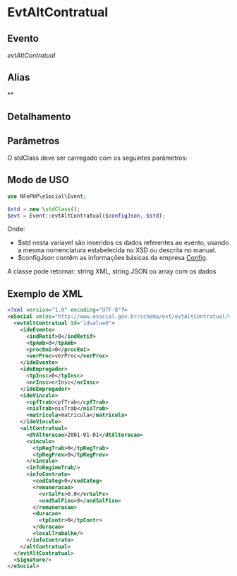 # EvtAltContratual

## Evento
 *evtAltContratual*

## Alias
 **


## Detalhamento



## Parâmetros
O stdClass deve ser carregado com os seguintes parâmetros:



## Modo de USO

```php
use NFePHP\eSocial\Event;

$std = new \stdClass();
$evt = Event::evtAltContratual($configJson, $std);
```

Onde:
- $std nesta variavel são inseridos os dados referentes ao evento, usando a mesma nomenclatura estabelecida no XSD ou descrita no manual.
- $configJson contêm as informações básicas da empresa [Config](Config.md).

A classe pode retornar: string XML, string JSON ou array com os dados


## Exemplo de XML

```xml
<?xml version="1.0" encoding="UTF-8"?>
<eSocial xmlns="http://www.esocial.gov.br/schema/evt/evtAltContratual/v02_02_01" xmlns:xsi="http://www.w3.org/2001/XMLSchema-instance" xsi:schemaLocation="http://www.esocial.gov.br/schema/evt/evtAltContratual/v02_02_01 ../schemes/evtAltContratual.xsd ">
  <evtAltContratual Id="idvalue0">
    <ideEvento>
      <indRetif>0</indRetif>
      <tpAmb>0</tpAmb>
      <procEmi>0</procEmi>
      <verProc>verProc</verProc>
    </ideEvento>
    <ideEmpregador>
      <tpInsc>0</tpInsc>
      <nrInsc>nrInsc</nrInsc>
    </ideEmpregador>
    <ideVinculo>
      <cpfTrab>cpfTrab</cpfTrab>
      <nisTrab>nisTrab</nisTrab>
      <matricula>matricula</matricula>
    </ideVinculo>
    <altContratual>
      <dtAlteracao>2001-01-01</dtAlteracao>
      <vinculo>
        <tpRegTrab>0</tpRegTrab>
        <tpRegPrev>0</tpRegPrev>
      </vinculo>
      <infoRegimeTrab/>
      <infoContrato>
        <codCateg>0</codCateg>
        <remuneracao>
          <vrSalFx>0.0</vrSalFx>
          <undSalFixo>0</undSalFixo>
        </remuneracao>
        <duracao>
          <tpContr>0</tpContr>
        </duracao>
        <localTrabalho/>
      </infoContrato>
    </altContratual>
  </evtAltContratual>
  <Signature/>
</eSocial>

```
